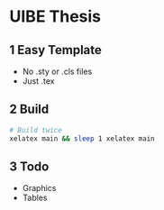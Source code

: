 # UIBE Thesis

## 1 Easy Template
- No .sty or .cls files
- Just .tex

## 2 Build
```bash
# Build twice
xelatex main && sleep 1 xelatex main
```

## 3 Todo
- Graphics
- Tables
